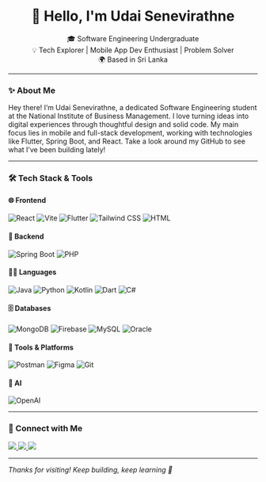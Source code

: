 <h1 align="center">👋 Hello, I'm Udai Senevirathne</h1>

<p align="center">
  🎓 Software Engineering Undergraduate <br>
  💡 Tech Explorer | Mobile App Dev Enthusiast | Problem Solver <br>
  🌍 Based in Sri Lanka
</p>

---

### ✨ About Me

Hey there! I’m Udai Senevirathne, a dedicated Software Engineering student at the National Institute of Business Management. I love turning ideas into digital experiences through thoughtful design and solid code. My main focus lies in mobile and full-stack development, working with technologies like Flutter, Spring Boot, and React. Take a look around my GitHub to see what I’ve been building lately! 



---

### 🛠 Tech Stack & Tools

#### 🌐 Frontend
![React](https://img.shields.io/badge/-React-20232A?style=flat&logo=react&logoColor=61DAFB)
![Vite](https://img.shields.io/badge/-Vite-646CFF?style=flat&logo=vite&logoColor=white)
![Flutter](https://img.shields.io/badge/-Flutter-02569B?style=flat&logo=flutter&logoColor=white)
![Tailwind CSS](https://img.shields.io/badge/-Tailwind_CSS-06B6D4?style=flat&logo=tailwind-css&logoColor=white)
![HTML](https://img.shields.io/badge/-HTML-E34F26?style=flat&logo=html5&logoColor=white)






#### 🧩 Backend
![Spring Boot](https://img.shields.io/badge/-SpringBoot-6DB33F?style=flat&logo=spring-boot&logoColor=white)
![PHP](https://img.shields.io/badge/-PHP-777BB4?style=flat&logo=php&logoColor=white)


#### 🧑‍💻 Languages
![Java](https://img.shields.io/badge/-Java-ED8B00?style=flat&logo=java&logoColor=white)
![Python](https://img.shields.io/badge/-Python-3776AB?style=flat&logo=python&logoColor=white)
![Kotlin](https://img.shields.io/badge/-Kotlin-7F52FF?style=flat&logo=kotlin&logoColor=white)
![Dart](https://img.shields.io/badge/-Dart-0175C2?style=flat&logo=dart&logoColor=white)
![C#](https://img.shields.io/badge/-C%23-239120?style=flat&logo=c-sharp&logoColor=white)




#### 🗄️ Databases
![MongoDB](https://img.shields.io/badge/-MongoDB-4EA94B?style=flat&logo=mongodb&logoColor=white)
![Firebase](https://img.shields.io/badge/-Firebase-FFCA28?style=flat&logo=firebase&logoColor=black)
![MySQL](https://img.shields.io/badge/-MySQL-005C84?style=flat&logo=mysql&logoColor=white)
![Oracle](https://img.shields.io/badge/-Oracle-F80000?style=flat&logo=oracle&logoColor=white)

#### 🧰 Tools & Platforms
![Postman](https://img.shields.io/badge/-Postman-FF6C37?style=flat&logo=postman&logoColor=white)
![Figma](https://img.shields.io/badge/-Figma-F24E1E?style=flat&logo=figma&logoColor=white)
![Git](https://img.shields.io/badge/-Git-F05032?style=flat&logo=git&logoColor=white)


#### 🤖 AI
![OpenAI](https://img.shields.io/badge/-OpenAI-412991?style=flat&logo=openai&logoColor=white)


---



### 🔗 Connect with Me

<p align="left">
  <a href="mailto:udaisenevirathne@gmail.com">
    <img src="https://img.shields.io/badge/-Email-D14836?style=flat&logo=gmail&logoColor=white"/>
  </a>
  <a href="https://linkedin.com/in/Udai-Senevirathne">
    <img src="https://img.shields.io/badge/-LinkedIn-0077B5?style=flat&logo=linkedin&logoColor=white"/>
  </a>
  <a href="https://github.com/Udai-Senevirathne">
    <img src="https://img.shields.io/badge/-GitHub-181717?style=flat&logo=github&logoColor=white"/>
  </a>
</p>

---

*Thanks for visiting! Keep building, keep learning 🚀*

